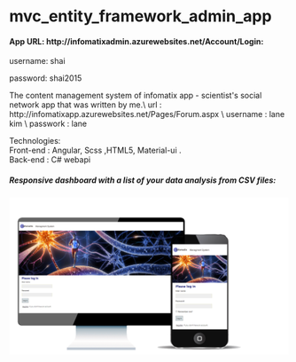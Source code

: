 # mvc_entity_framework_admin_app
<h4>App URL: http://infomatixadmin.azurewebsites.net/Account/Login: </h4> 
<p>username: shai</p>
<p>password: shai2015</p>
The content management system of infomatix app - scientist's social network app that was written by me.\
url : http://infomatixapp.azurewebsites.net/Pages/Forum.aspx \
username : lane kim \ 
passwork : lane 

Technologies:\
Front-end : Angular, Scss ,HTML5, Material-ui .\
Back-end : C# webapi

<h5>Responsive dashboard with a list of your data analysis from CSV files:</h5>
<img src="https://github.com/liatdavid2/mvc_entity_framework_admin_app/blob/master/MvcApplication1/Images/git%20images/login.png?raw=true" width="750" >
